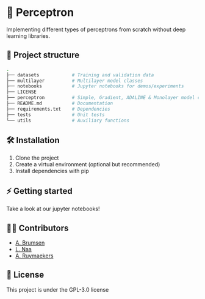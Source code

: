 # 🧠 Perceptron
Implementing different types of perceptrons from scratch without deep learning libraries.

## 📂 Project structure

```bash
.
├── datasets            # Training and validation data
├── multilayer          # Multilayer model classes
├── notebooks           # Jupyter notebooks for demos/experiments
├── LICENSE
├── perceptron          # Simple, Gradient, ADALINE & Monolayer model classes
├── README.md           # Documentation
├── requirements.txt    # Dependencies
├── tests               # Unit tests
└── utils               # Auxiliary functions
```

## 🛠 Installation

1. Clone the project
2. Create a virtual environment (optional but recommended)
3. Install dependencies with pip

## ⚡ Getting started

Take a look at our jupyter notebooks!

## 👨‍💻 Contributors

- [A. Brumsen](https://github.com/abrumsen)
- [L. Naa](https://github.com/Actariss)
- [A. Ruymaekers](https://github.com/axelru26)

## 📜 License

This project is under the GPL-3.0 license
